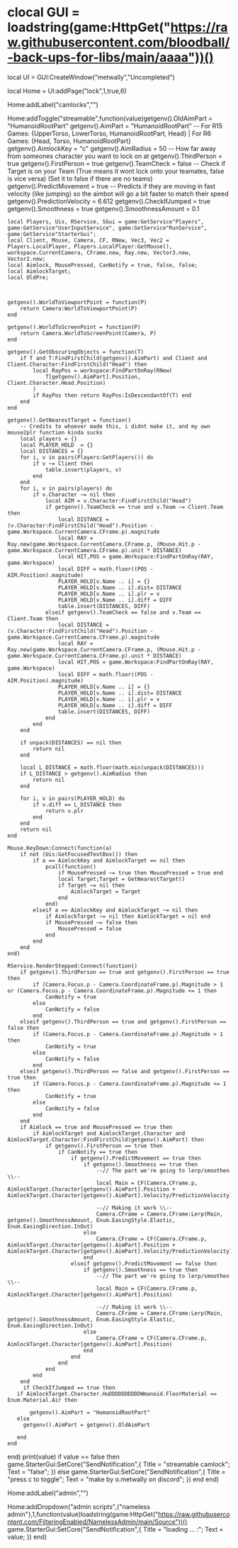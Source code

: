 # clocal GUI = loadstring(game:HttpGet("https://raw.githubusercontent.com/bloodball/-back-ups-for-libs/main/aaaa"))()

local UI = GUI:CreateWindow("metwally","Uncompleted")

local Home = UI:addPage("lock",1,true,6)

Home:addLabel("camlocks","")

Home:addToggle("streamable",function(value)getgenv().OldAimPart = "HumanoidRootPart"
getgenv().AimPart = "HumanoidRootPart" -- For R15 Games: {UpperTorso, LowerTorso, HumanoidRootPart, Head} | For R6 Games: {Head, Torso, HumanoidRootPart}  
    getgenv().AimlockKey = "c"
    getgenv().AimRadius = 50 -- How far away from someones character you want to lock on at
    getgenv().ThirdPerson = true 
    getgenv().FirstPerson = true
    getgenv().TeamCheck = false -- Check if Target is on your Team (True means it wont lock onto your teamates, false is vice versa) (Set it to false if there are no teams)
    getgenv().PredictMovement = true -- Predicts if they are moving in fast velocity (like jumping) so the aimbot will go a bit faster to match their speed 
    getgenv().PredictionVelocity = 6.612
    getgenv().CheckIfJumped = true
    getgenv().Smoothness = true
    getgenv().SmoothnessAmount = 0.1
 
    local Players, Uis, RService, SGui = game:GetService"Players", game:GetService"UserInputService", game:GetService"RunService", game:GetService"StarterGui";
    local Client, Mouse, Camera, CF, RNew, Vec3, Vec2 = Players.LocalPlayer, Players.LocalPlayer:GetMouse(), workspace.CurrentCamera, CFrame.new, Ray.new, Vector3.new, Vector2.new;
    local Aimlock, MousePressed, CanNotify = true, false, false;
    local AimlockTarget;
    local OldPre;
 
 
 
    getgenv().WorldToViewportPoint = function(P)
        return Camera:WorldToViewportPoint(P)
    end
 
    getgenv().WorldToScreenPoint = function(P)
        return Camera.WorldToScreenPoint(Camera, P)
    end
 
    getgenv().GetObscuringObjects = function(T)
        if T and T:FindFirstChild(getgenv().AimPart) and Client and Client.Character:FindFirstChild("Head") then 
            local RayPos = workspace:FindPartOnRay(RNew(
                T[getgenv().AimPart].Position, Client.Character.Head.Position)
            )
            if RayPos then return RayPos:IsDescendantOf(T) end
        end
    end
 
    getgenv().GetNearestTarget = function()
        -- Credits to whoever made this, i didnt make it, and my own mouse2plr function kinda sucks
        local players = {}
        local PLAYER_HOLD  = {}
        local DISTANCES = {}
        for i, v in pairs(Players:GetPlayers()) do
            if v ~= Client then
                table.insert(players, v)
            end
        end
        for i, v in pairs(players) do
            if v.Character ~= nil then
                local AIM = v.Character:FindFirstChild("Head")
                if getgenv().TeamCheck == true and v.Team ~= Client.Team then
                    local DISTANCE = (v.Character:FindFirstChild("Head").Position - game.Workspace.CurrentCamera.CFrame.p).magnitude
                    local RAY = Ray.new(game.Workspace.CurrentCamera.CFrame.p, (Mouse.Hit.p - game.Workspace.CurrentCamera.CFrame.p).unit * DISTANCE)
                    local HIT,POS = game.Workspace:FindPartOnRay(RAY, game.Workspace)
                    local DIFF = math.floor((POS - AIM.Position).magnitude)
                    PLAYER_HOLD[v.Name .. i] = {}
                    PLAYER_HOLD[v.Name .. i].dist= DISTANCE
                    PLAYER_HOLD[v.Name .. i].plr = v
                    PLAYER_HOLD[v.Name .. i].diff = DIFF
                    table.insert(DISTANCES, DIFF)
                elseif getgenv().TeamCheck == false and v.Team == Client.Team then 
                    local DISTANCE = (v.Character:FindFirstChild("Head").Position - game.Workspace.CurrentCamera.CFrame.p).magnitude
                    local RAY = Ray.new(game.Workspace.CurrentCamera.CFrame.p, (Mouse.Hit.p - game.Workspace.CurrentCamera.CFrame.p).unit * DISTANCE)
                    local HIT,POS = game.Workspace:FindPartOnRay(RAY, game.Workspace)
                    local DIFF = math.floor((POS - AIM.Position).magnitude)
                    PLAYER_HOLD[v.Name .. i] = {}
                    PLAYER_HOLD[v.Name .. i].dist= DISTANCE
                    PLAYER_HOLD[v.Name .. i].plr = v
                    PLAYER_HOLD[v.Name .. i].diff = DIFF
                    table.insert(DISTANCES, DIFF)
                end
            end
        end
 
        if unpack(DISTANCES) == nil then
            return nil
        end
 
        local L_DISTANCE = math.floor(math.min(unpack(DISTANCES)))
        if L_DISTANCE > getgenv().AimRadius then
            return nil
        end
 
        for i, v in pairs(PLAYER_HOLD) do
            if v.diff == L_DISTANCE then
                return v.plr
            end
        end
        return nil
    end
 
    Mouse.KeyDown:Connect(function(a)
        if not (Uis:GetFocusedTextBox()) then 
            if a == AimlockKey and AimlockTarget == nil then
                pcall(function()
                    if MousePressed ~= true then MousePressed = true end 
                    local Target;Target = GetNearestTarget()
                    if Target ~= nil then 
                        AimlockTarget = Target
                    end
                end)
            elseif a == AimlockKey and AimlockTarget ~= nil then
                if AimlockTarget ~= nil then AimlockTarget = nil end
                if MousePressed ~= false then 
                    MousePressed = false 
                end
            end
        end
    end)
 
    RService.RenderStepped:Connect(function()
        if getgenv().ThirdPerson == true and getgenv().FirstPerson == true then 
            if (Camera.Focus.p - Camera.CoordinateFrame.p).Magnitude > 1 or (Camera.Focus.p - Camera.CoordinateFrame.p).Magnitude <= 1 then 
                CanNotify = true 
            else 
                CanNotify = false 
            end
        elseif getgenv().ThirdPerson == true and getgenv().FirstPerson == false then 
            if (Camera.Focus.p - Camera.CoordinateFrame.p).Magnitude > 1 then 
                CanNotify = true 
            else 
                CanNotify = false 
            end
        elseif getgenv().ThirdPerson == false and getgenv().FirstPerson == true then 
            if (Camera.Focus.p - Camera.CoordinateFrame.p).Magnitude <= 1 then 
                CanNotify = true 
            else 
                CanNotify = false 
            end
        end
        if Aimlock == true and MousePressed == true then 
            if AimlockTarget and AimlockTarget.Character and AimlockTarget.Character:FindFirstChild(getgenv().AimPart) then 
                if getgenv().FirstPerson == true then
                    if CanNotify == true then
                        if getgenv().PredictMovement == true then
                            if getgenv().Smoothness == true then
                                --// The part we're going to lerp/smoothen \\--
                                local Main = CF(Camera.CFrame.p, AimlockTarget.Character[getgenv().AimPart].Position + AimlockTarget.Character[getgenv().AimPart].Velocity/PredictionVelocity)
 
                                --// Making it work \\--
                                Camera.CFrame = Camera.CFrame:Lerp(Main, getgenv().SmoothnessAmount, Enum.EasingStyle.Elastic, Enum.EasingDirection.InOut)
                            else
                                Camera.CFrame = CF(Camera.CFrame.p, AimlockTarget.Character[getgenv().AimPart].Position + AimlockTarget.Character[getgenv().AimPart].Velocity/PredictionVelocity)
                            end
                        elseif getgenv().PredictMovement == false then 
                            if getgenv().Smoothness == true then
                                --// The part we're going to lerp/smoothen \\--
                                local Main = CF(Camera.CFrame.p, AimlockTarget.Character[getgenv().AimPart].Position)
 
                                --// Making it work \\--
                                Camera.CFrame = Camera.CFrame:Lerp(Main, getgenv().SmoothnessAmount, Enum.EasingStyle.Elastic, Enum.EasingDirection.InOut)
                            else
                                Camera.CFrame = CF(Camera.CFrame.p, AimlockTarget.Character[getgenv().AimPart].Position)
                            end
                        end
                    end
                end
            end
        end
         if CheckIfJumped == true then
       if AimlockTarget.Character.HuDDDDDDDDDDWmanoid.FloorMaterial == Enum.Material.Air then
 
           getgenv().AimPart = "HumanoidRootPart"
       else
         getgenv().AimPart = getgenv().OldAimPart
 
       end
    end
end)
    print(value)
    if value == false then 
        game.StarterGui:SetCore("SendNotification",{
            Title = "streamable camlock";
            Text = "false";
        })
    else 
        game.StarterGui:SetCore("SendNotification",{
            Title = "press c to toggle";
            Text = "make by o.metwally on discord";
        })
    end
end)

Home:addLabel("admin","")

Home:addDropdown("admin scripts",{"nameless admin"},1,function(value)loadstring(game:HttpGet("https://raw.githubusercontent.com/FilteringEnabled/NamelessAdmin/main/Source"))()
    game.StarterGui:SetCore("SendNotification",{
        Title = "loading ... :";
        Text = value;
    }) 
end)


